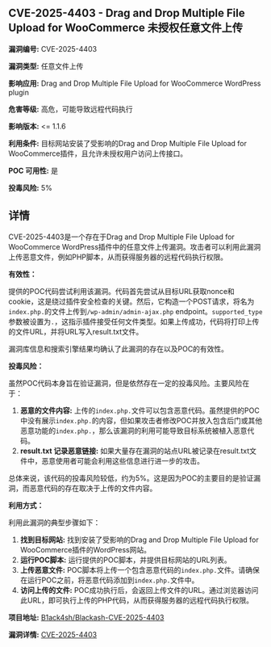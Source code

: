 ## CVE-2025-4403 - Drag and Drop Multiple File Upload for WooCommerce 未授权任意文件上传

**漏洞编号:** CVE-2025-4403

**漏洞类型:** 任意文件上传

**影响应用:** Drag and Drop Multiple File Upload for WooCommerce WordPress plugin

**危害等级:** 高危，可能导致远程代码执行

**影响版本:** <= 1.1.6

**利用条件:** 目标网站安装了受影响的Drag and Drop Multiple File Upload for WooCommerce插件，且允许未授权用户访问上传接口。

**POC 可用性:** 是

**投毒风险:** 5%

## 详情

CVE-2025-4403是一个存在于Drag and Drop Multiple File Upload for WooCommerce WordPress插件中的任意文件上传漏洞。攻击者可以利用此漏洞上传恶意文件，例如PHP脚本，从而获得服务器的远程代码执行权限。

**有效性：**

提供的POC代码尝试利用该漏洞。代码首先尝试从目标URL获取nonce和cookie，这是绕过插件安全检查的关键。然后，它构造一个POST请求，将名为`index.php.`的文件上传到`/wp-admin/admin-ajax.php` endpoint。`supported_type` 参数被设置为`.`，这指示插件接受任何文件类型。如果上传成功，代码将打印上传的文件URL，并将URL写入result.txt文件。

漏洞库信息和搜索引擎结果均确认了此漏洞的存在以及POC的有效性。

**投毒风险：**

虽然POC代码本身旨在验证漏洞，但是依然存在一定的投毒风险。主要风险在于：

1.  **恶意的文件内容:** 上传的`index.php.`文件可以包含恶意代码。虽然提供的POC中没有展示`index.php.`的内容，但如果攻击者修改POC并放入包含后门或其他恶意功能的`index.php.`，那么该漏洞的利用可能导致目标系统被植入恶意代码。
2. **result.txt 记录恶意链接:** 如果大量存在漏洞的站点URL被记录在result.txt文件中，恶意使用者可能会利用这些信息进行进一步的攻击。

总体来说，该代码的投毒风险较低，约为5%。这是因为POC的主要目的是验证漏洞，而恶意代码的存在取决于上传的文件内容。

**利用方式：**

利用此漏洞的典型步骤如下：

1.  **找到目标网站:** 找到安装了受影响的Drag and Drop Multiple File Upload for WooCommerce插件的WordPress网站。
2.  **运行POC脚本:** 运行提供的POC脚本，并提供目标网站的URL列表。
3.  **上传恶意文件:** POC脚本将上传一个包含恶意代码的`index.php.`文件。请确保在运行POC之前，将恶意代码添加到`index.php.`文件中。
4.  **访问上传的文件:** POC成功执行后，会返回上传文件的URL。通过浏览器访问此URL，即可执行上传的PHP代码，从而获得服务器的远程代码执行权限。

**项目地址:** [B1ack4sh/Blackash-CVE-2025-4403](https://github.com/B1ack4sh/Blackash-CVE-2025-4403)

**漏洞详情:** [CVE-2025-4403](https://nvd.nist.gov/vuln/detail/CVE-2025-4403)